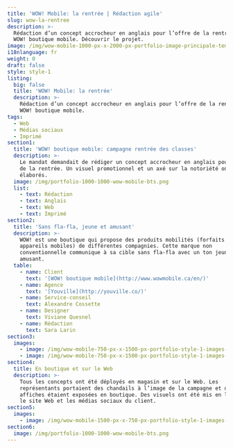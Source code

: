 ```yaml
---
title: 'WOW! Mobile: la rentrée | Rédaction agile'
slug: wow-la-rentree
description: >-
  Rédaction d’un concept accrocheur en anglais pour l’offre de la rentrée de
  WOW! boutique mobile. Découvrir le projet.
image: /img/wow-mobile-1000-px-x-2000-px-portfolio-image-principale-template.png
i18nlanguage: fr
weight: 0
draft: false
style: style-1
listing:
  big: false
  title: 'WOW! Mobile: la rentrée'
  description: >-
    Rédaction d’un concept accrocheur en anglais pour l’offre de la rentrée de
    WOW! boutique mobile.
tags:
  - Web
  - Médias sociaux
  - Imprimé
section1:
  title: 'WOW! boutique mobile: campagne rentrée des classes'
  description: >-
    Le mandat demandait de rédiger un concept accrocheur en anglais pour l’offre
    de la rentrée. Un visuel promotionnel et un axé sur la notoriété ont été
    élaborés. 
  image: /img/portfolio-1000-1000-wow-mobile-bts.png
  list:
    - text: Rédaction
    - text: Anglais
    - text: Web
    - text: Imprimé
section2:
  title: 'Sans fla-fla, jeune et amusant'
  description: >-
    WOW! est une boutique qui propose des produits mobilités (forfaits et
    appareils mobiles) de différentes compagnies. Cette marque non
    conventionnelle communique à sa cible sans fla-fla avec un ton jeune et
    amusant.
  table:
    - name: Client
      text: '[WOW! boutique mobile](http://www.wowmobile.ca/en/)'
    - name: Agence
      text: '[Youville](http://youville.co/)'
    - name: Service-conseil
      text: Alexandre Cossette
    - name: Designer
      text: Viviane Quesnel
    - name: Rédaction
      text: Sara Larin
section3:
  images:
    - image: /img/wow-mobile-750-px-x-1500-px-portfolio-style-1-images-2.png
    - image: /img/wow-mobile-750-px-x-1500-px-portfolio-style-1-images-3.png
section4:
  title: En boutique et sur le Web
  description: >-
    Tous les concepts ont été déployés en magasin et sur le Web. Les
    représentants portaient des chandails à l’image de la campagne et des
    affiches étaient exposées en boutique. Des visuels ont été mis en ligne sur
    le site Web et les médias sociaux du client.
section5:
  images:
    - image: /img/wow-mobile-1500-px-x-750-px-portfolio-style-1-images-4.png
section6:
  image: /img/portfolio-1000-1000-wow-mobile-bts.png
---
```


